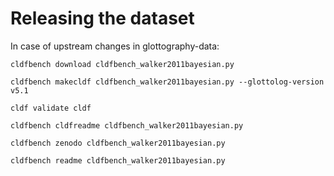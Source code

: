 # Releasing the dataset

In case of upstream changes in glottography-data:
```shell
cldfbench download cldfbench_walker2011bayesian.py
```

```shell
cldfbench makecldf cldfbench_walker2011bayesian.py --glottolog-version v5.1
```

```shell
cldf validate cldf
```

```shell
cldfbench cldfreadme cldfbench_walker2011bayesian.py
```

```shell
cldfbench zenodo cldfbench_walker2011bayesian.py
```

```shell
cldfbench readme cldfbench_walker2011bayesian.py
```
